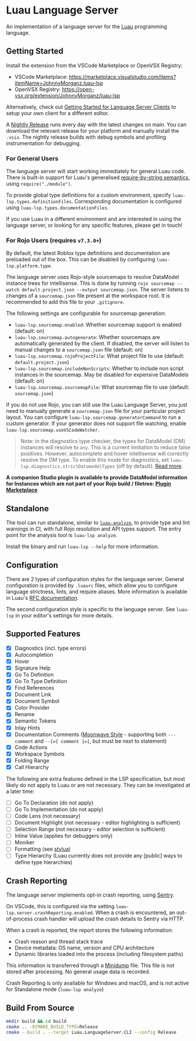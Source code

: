 # Luau Language Server

An implementation of a language server for the [Luau](https://github.com/Roblox/luau) programming language.

## Getting Started

Install the extension from the VSCode Marketplace or OpenVSX Registry:

- VSCode Marketplace: https://marketplace.visualstudio.com/items?itemName=JohnnyMorganz.luau-lsp
- OpenVSX Registry: https://open-vsx.org/extension/JohnnyMorganz/luau-lsp

Alternatively, check out [Getting Started for Language Server Clients](https://github.com/JohnnyMorganz/luau-lsp/blob/main/editors/README.md)
to setup your own client for a different editor.

A [Nightly Release](https://github.com/JohnnyMorganz/luau-lsp/actions/workflows/nightly.yml) runs every day with the latest changes on main.
You can download the relevant release for your platform and manually install the `.vsix`.
The nightly release builds with debug symbols and profiling instrumentation for debugging.

### For General Users

The language server will start working immediately for general Luau code. There is built-in support
for Luau's generalised [require-by-string semantics](https://rfcs.luau.org/new-require-by-string-semantics.html), using `require("./module")`.

To provide global type definitions for a custom environment, specify `luau-lsp.types.definitionFiles`.
Corresponding documentation is configured using `luau-lsp.types.documentationFiles`.

If you use Luau in a different environment and are interested in using the language server, or
looking for any specific features, please get in touch!

### For Rojo Users (requires `v7.3.0+`)

By default, the latest Roblox type definitions and documentation are preloaded out of the box.
This can be disabled by configuring `luau-lsp.platform.type`.

The language server uses Rojo-style sourcemaps to resolve DataModel instance trees for intellisense.
This is done by running `rojo sourcemap --watch default.project.json --output sourcemap.json`.
The server listens to changes of a `sourcemap.json` file present at the workspace root. It is recommended to add this
file to your `.gitignore`.

The following settings are configurable for sourcemap generation:

- `luau-lsp.sourcemap.enabled`: Whether sourcemap support is enabled (default: on)
- `luau-lsp.sourcemap.autogenerate`: Whether sourcemaps are automatically generated by the client. If disabled, the server will listen to manual changes to a `sourcemap.json` file (default: on)
- `luau-lsp.sourcemap.rojoProjectFile`: What project file to use (default: `default.project.json`)
- `luau-lsp.sourcemap.includeNonScripts`: Whether to include non script instances in the sourcemap. May be disabled for expensive DataModels (default: on)
- `luau-lsp.sourcemap.sourcemapFile`: What sourcemap file to use (default: `sourcemap.json`)

If you do not use Rojo, you can still use the Luau Language Server, you just need to manually generate a `sourcemap.json`
file for your particular project layout. You can configure `luau-lsp.sourcemap.generatorCommand` to run a custom generator.
If your generator does not support file watching, enable `luau-lsp.sourcemap.useVSCodeWatcher`.

> Note: in the diagnostics type checker, the types for DataModel (DM) instances will resolve to `any`. This is a current limitation to reduce false positives.
> However, autocomplete and hover intellisense will correctly resolve the DM type.
> To enable this mode for diagnostics, set `luau-lsp.diagnostics.strictDatamodelTypes` (off by default).
> [Read more](https://github.com/JohnnyMorganz/luau-lsp/issues/83#issuecomment-1192865024).

**A companion Studio plugin is available to provide DataModel information for Instances which are not part of your Rojo build / filetree: [Plugin Marketplace](https://www.roblox.com/library/10913122509/Luau-Language-Server-Companion)**

## Standalone

The tool can run standalone, similar to [`luau-analyze`](https://github.com/JohnnyMorganz/luau-analyze-rojo), to provide type and lint warnings in CI, with full Rojo resolution and API types support.
The entry point for the analysis tool is `luau-lsp analyze`.

Install the binary and run `luau-lsp --help` for more information.

## Configuration

There are 2 types of configuration styles for the language server. General configuration is provided by `.luaurc` files,
which allow you to configure language strictness, lints, and require aliases. More information is available in Luau's [RFC documentation](https://rfcs.luau.org/config-luaurc.html).

The second configuration style is specific to the language server. See `luau-lsp` in your editor's settings for more details.

## Supported Features

- [x] Diagnostics (incl. type errors)
- [x] Autocompletion
- [x] Hover
- [x] Signature Help
- [x] Go To Definition
- [x] Go To Type Definition
- [x] Find References
- [x] Document Link
- [x] Document Symbol
- [x] Color Provider
- [x] Rename
- [x] Semantic Tokens
- [x] Inlay Hints
- [x] Documentation Comments ([Moonwave Style](https://github.com/evaera/moonwave) - supporting both `--- comment` and `--[=[ comment ]=]`, but must be next to statement)
- [x] Code Actions
- [x] Workspace Symbols
- [x] Folding Range
- [x] Call Hierarchy

The following are extra features defined in the LSP specification, but most likely do not apply to Luau or are not necessary.
They can be investigated at a later time:

- [ ] Go To Declaration (do not apply)
- [ ] Go To Implementation (do not apply)
- [ ] Code Lens (not necessary)
- [ ] Document Highlight (not necessary - editor highlighting is sufficient)
- [ ] Selection Range (not necessary - editor selection is sufficient)
- [ ] Inline Value (applies for debuggers only)
- [ ] Moniker
- [ ] Formatting (see [stylua](https://github.com/JohnnyMorganz/StyLua))
- [ ] Type Hierarchy (Luau currently does not provide any [public] ways to define type hierarchies)

## Crash Reporting

The language server implements opt-in crash reporting, using [Sentry](https://sentry.io/).

On VSCode, this is configured via the setting `luau-lsp.server.crashReporting.enabled`.
When a crash is encountered, an out-of-process crash handler will upload the crash details to Sentry via HTTP.

When a crash is reported, the report stores the following information:

- Crash reason and thread stack trace
- Device metadata: OS name, version and CPU architecture
- Dynamic libraries loaded into the process (including filesystem paths)

This information is transferred through a [Minidump](https://docs.sentry.io/platforms/native/guides/minidumps/#what-is-a-minidump) file.
This file is not stored after processing. No general usage data is recorded.

Crash Reporting is only available for Windows and macOS, and is not active for Standalone mode (`luau-lsp analyze`)

## Build From Source

```sh
mkdir build && cd build
cmake .. -DCMAKE_BUILD_TYPE=Release
cmake --build . --target Luau.LanguageServer.CLI --config Release
```

